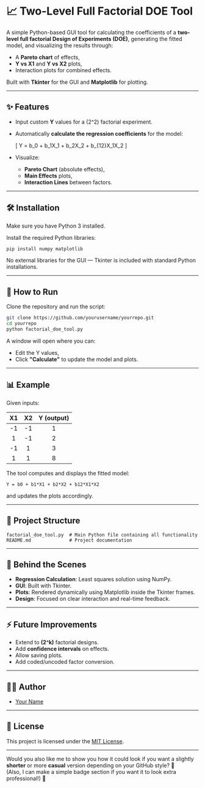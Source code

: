 # 📈 Two-Level Full Factorial DOE Tool

A simple Python-based GUI tool for calculating the coefficients of a **two-level full factorial Design of Experiments (DOE)**, generating the fitted model, and visualizing the results through:

- A **Pareto chart** of effects,
- **Y vs X1** and **Y vs X2** plots,
- Interaction plots for combined effects.

Built with **Tkinter** for the GUI and **Matplotlib** for plotting.

---

## ✨ Features

- Input custom **Y** values for a \(2^2\) factorial experiment.
- Automatically **calculate the regression coefficients** for the model:
  
  \[
  Y = b_0 + b_1X_1 + b_2X_2 + b_{12}X_1X_2
  \]
  
- Visualize:
  - **Pareto Chart** (absolute effects),
  - **Main Effects** plots,
  - **Interaction Lines** between factors.

---

## 🛠️ Installation

Make sure you have Python 3 installed.

Install the required Python libraries:

```bash
pip install numpy matplotlib
```

No external libraries for the GUI — Tkinter is included with standard Python installations.

---

## 🚀 How to Run

Clone the repository and run the script:

```bash
git clone https://github.com/yourusername/yourrepo.git
cd yourrepo
python factorial_doe_tool.py
```

A window will open where you can:

- Edit the Y values,
- Click **"Calculate"** to update the model and plots.

---

## 📊 Example

Given inputs:

| X1  | X2  | Y (output) |
|:---:|:---:|:----------:|
| -1  | -1  | 1          |
|  1  | -1  | 2          |
| -1  |  1  | 3          |
|  1  |  1  | 8          |

The tool computes and displays the fitted model:

```
Y = b0 + b1*X1 + b2*X2 + b12*X1*X2
```

and updates the plots accordingly.

---

## 📂 Project Structure

```
factorial_doe_tool.py  # Main Python file containing all functionality
README.md              # Project documentation
```

---

## 🧠 Behind the Scenes

- **Regression Calculation**: Least squares solution using NumPy.
- **GUI**: Built with Tkinter.
- **Plots**: Rendered dynamically using Matplotlib inside the Tkinter frames.
- **Design**: Focused on clear interaction and real-time feedback.

---

## ⚡ Future Improvements

- Extend to **\(2^k\)** factorial designs.
- Add **confidence intervals** on effects.
- Allow saving plots.
- Add coded/uncoded factor conversion.

---

## 🧑‍💻 Author

- [Your Name](https://github.com/yourusername)

---

## 📜 License

This project is licensed under the [MIT License](LICENSE).

---

Would you also like me to show you how it could look if you want a slightly **shorter** or more **casual** version depending on your GitHub style? 🚀  
(Also, I can make a simple badge section if you want it to look extra professional!) 🎨
